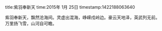 title:紫羽奉新天
time:2015年 1月 25日
timestamp:1422188063640

紫羽奉新天，飘然沧海间。灵虚出混海，峥嵘戍岭边。豪云天地泽，英武列无前。万里扬飞雪，山河自可瞻。<wbr>